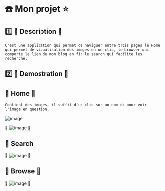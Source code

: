 # :phone: Mon projet :star:


## :one: :orange: Description :orange:

``C'est une application qui permet de naviguer entre trois pages le Home qui permet de visualisation des images en un clic, le browser qui comporte le lien de mon blog en fin le search qui facilite les recherche.``

## :two: :lion: Demostration :lion:
## :apple: Home :orange:

``Contient des images, il suffit d'un clic sur un nom de pour voir l'image en question.``

  ![image](images/bi.png)



:apple:  ![image](images/ns.PNG) :apple:


## :apple: Search

:apple:  ![image](images/baa.PNG) :apple:


## :apple: Browse :apple:



:apple:  ![image](images/b.PNG) :apple:



